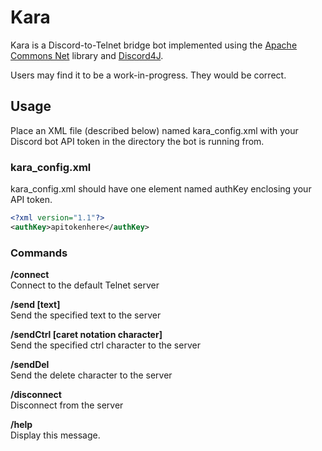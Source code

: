 # Kara

Kara is a Discord-to-Telnet bridge bot implemented using the [Apache Commons Net](https://commons.apache.org/proper/commons-net/) library and [Discord4J](https://github.com/Discord4J/Discord4J).

Users may find it to be a work-in-progress. They would be correct.

## Usage

Place an XML file (described below) named kara_config.xml with your Discord bot API token in the directory the bot is running from.

### kara_config.xml
kara_config.xml should have one element named authKey enclosing your API token.

```xml
<?xml version="1.1"?>
<authKey>apitokenhere</authKey>
```

### Commands

**/connect**  
Connect to the default Telnet server

**/send [text]**  
Send the specified text to the server

**/sendCtrl [caret notation character]**  
Send the specified ctrl character to the server

**/sendDel**  
Send the delete character to the server

**/disconnect**  
Disconnect from the server

**/help**  
Display this message.
